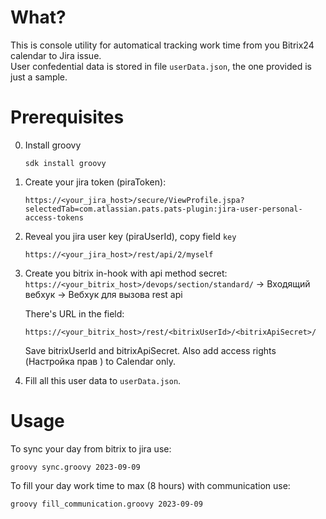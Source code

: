 # What?
This is console utility for automatical tracking work time from you Bitrix24 calendar to Jira issue.
<br>User confedential data is stored in file `userData.json`, the one provided is just a sample.

# Prerequisites
0. Install groovy
    ```
    sdk install groovy
    ```
1. Create your jira token (piraToken):
    ```
    https://<your_jira_host>/secure/ViewProfile.jspa?selectedTab=com.atlassian.pats.pats-plugin:jira-user-personal-access-tokens
    ```
2. Reveal you jira user key (piraUserId), copy field `key`
    ```
    https://<your_jira_host>/rest/api/2/myself
    ```     
3. Create you bitrix in-hook with api method secret:
    `https://<your_bitrix_host>/devops/section/standard/` -> Входящий вебхук -> Вебхук для вызова rest api 

    There's URL in the field:
    ```
    https://<your_bitrix_host>/rest/<bitrixUserId>/<bitrixApiSecret>/
    ```
    Save bitrixUserId and bitrixApiSecret.
    Also add access rights (Настройка прав ) to Calendar only.

4. Fill all this user data to `userData.json`.


# Usage

To sync your day from bitrix to jira use:
```
groovy sync.groovy 2023-09-09
```

To fill your day work time to max (8 hours) with communication use:
```
groovy fill_communication.groovy 2023-09-09
```
